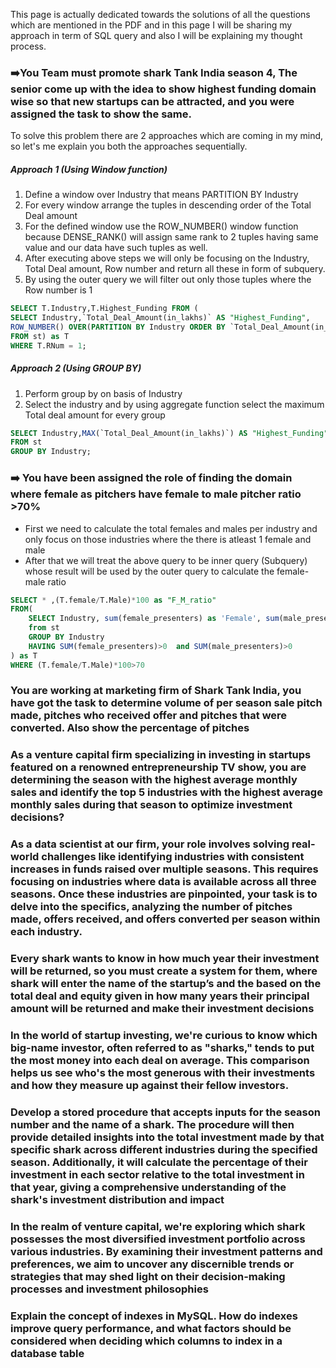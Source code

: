 This page is actually dedicated towards the solutions of all the questions which are mentioned in the PDF and in this page I will be sharing my approach in term of SQL query and also I will be explaining my thought process.

### ➡️You Team must promote shark Tank India season 4, The senior come up with the idea to show highest funding domain wise so that new startups can be attracted, and you were assigned the task to show the same.

To solve this problem there are 2 approaches which are coming in my mind, so let's me explain you both the approaches sequentially.

##### Approach 1 (Using Window function)

1. Define a window over Industry that means PARTITION BY Industry
2. For every window arrange the tuples in descending order of the Total Deal amount 
3. For the defined window use the ROW_NUMBER() window function because DENSE_RANK() will assign same rank to 2 tuples having same value and our data have such tuples as well.
4. After executing above steps we will only be focusing on the Industry, Total Deal amount, Row number and return all these in form of subquery.
5. By using the outer query we will filter out only those tuples where the Row number is 1

```sql
SELECT T.Industry,T.Highest_Funding FROM (
SELECT Industry,`Total_Deal_Amount(in_lakhs)` AS "Highest_Funding",
ROW_NUMBER() OVER(PARTITION BY Industry ORDER BY `Total_Deal_Amount(in_lakhs)` DESC) AS "RNum"
FROM st) as T
WHERE T.RNum = 1;
```

##### Approach 2 (Using GROUP BY)

1. Perform group by on basis of Industry
2. Select the industry and by using aggregate function select the maximum Total deal amount for every group

```sql
SELECT Industry,MAX(`Total_Deal_Amount(in_lakhs)`) AS "Highest_Funding"
FROM st
GROUP BY Industry;
```


### ➡️ You have been assigned the role of finding the domain where female as pitchers have female to male pitcher ratio >70%

- First we need to calculate the total females and males per industry and only focus on those industries where the there is atleast 1 female and male
- After that we will treat the above query to be inner query (Subquery) whose result will be used by the outer query to calculate the female-male ratio

```sql
SELECT * ,(T.female/T.Male)*100 as "F_M_ratio" 
FROM(
	SELECT Industry, sum(female_presenters) as 'Female', sum(male_presenters) as 'Male' 
    from st 
    GROUP BY Industry 
    HAVING SUM(female_presenters)>0  and SUM(male_presenters)>0
) as T 
WHERE (T.female/T.Male)*100>70
```



### You are working at marketing firm of Shark Tank India, you have got the task to determine volume of per season sale pitch made, pitches who received offer and pitches that were converted. Also show the percentage of pitches




### As a venture capital firm specializing in investing in startups featured on a renowned entrepreneurship TV show, you are determining the season with the highest average monthly sales and identify the top 5 industries with the highest average monthly sales during that season to optimize investment decisions?



### As a data scientist at our firm, your role involves solving real-world challenges like identifying industries with consistent increases in funds raised over multiple seasons. This requires focusing on industries where data is available across all three seasons. Once these industries are pinpointed, your task is to delve into the specifics, analyzing the number of pitches made, offers received, and offers converted per season within each industry.



### Every shark wants to know in how much year their investment will be returned, so you must create a system for them, where shark will enter the name of the startup’s and the based on the total deal and equity given in how many years their principal amount will be returned and make their investment decisions



### In the world of startup investing, we're curious to know which big-name investor, often referred to as "sharks," tends to put the most money into each deal on average. This comparison helps us see who's the most generous with their investments and how they measure up against their fellow investors.



### Develop a stored procedure that accepts inputs for the season number and the name of a shark. The procedure will then provide detailed insights into the total investment made by that specific shark across different industries during the specified season. Additionally, it will calculate the percentage of their investment in each sector relative to the total investment in that year, giving a comprehensive understanding of the shark's investment distribution and impact



### In the realm of venture capital, we're exploring which shark possesses the most diversified investment portfolio across various industries. By examining their investment patterns and preferences, we aim to uncover any discernible trends or strategies that may shed light on their decision-making processes and investment philosophies



### Explain the concept of indexes in MySQL. How do indexes improve query performance, and what factors should be considered when deciding which columns to index in a database table

